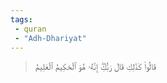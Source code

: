 ```yaml
---
tags: 
 - quran 
 - "Adh-Dhariyat"
---
```


> قَالُواْ كَذَٰلِكِ قَالَ رَبُّكِۖ إِنَّهُۥ هُوَ ٱلۡحَكِيمُ ٱلۡعَلِيمُ
